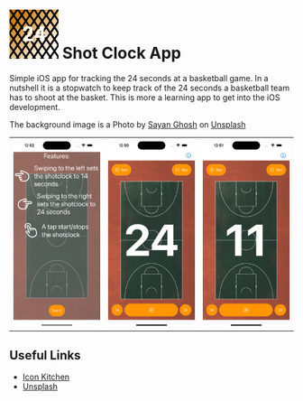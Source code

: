 # ![ShotClockIcon](./resources/icon/ios/AppIcon-29@3x.png) Shot Clock App

Simple iOS app for tracking the 24 seconds at a basketball game.
In a nutshell it is a stopwatch to keep track of the 24 seconds a basketball team has to shoot at the basket.
This is more a learning app to get into the iOS development.

The background image is a Photo by [Sayan Ghosh](https://unsplash.com/@7th_verse) on [Unsplash](https://unsplash.com/s/photos/Basketball-court?utm_source=unsplash&utm_medium=referral&utm_content=creditCopyText)

||||
|---|---|---|
|![Onboarding View](./resources/screenshots/onbaordingview.png)|![MainView 24](./resources/screenshots/mainview_24.png)| ![Main View Running](./resources/screenshots/mainview_running.png)|

## Useful Links

* [Icon Kitchen](https://icon.kitchen)
* [Unsplash](https://unsplash.com)
